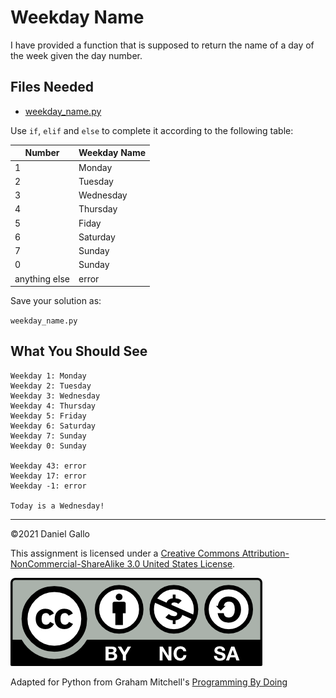 # Weekday Name

I have provided a function that is supposed to return the name of a day of the week given the day number.

## Files Needed
* [weekday_name.py](../_static/examples/weekday_name.py)

Use `if`, `elif` and `else` to complete it according to the following table:

| Number | Weekday Name |
| - | - |
|1| Monday |
|2| Tuesday |
|3| Wednesday |
|4| Thursday |
|5| Fiday |
|6| Saturday |
|7| Sunday |
|0| Sunday |
|anything else| error

Save your solution as:

`weekday_name.py`

What You Should See
-------------------

```
Weekday 1: Monday
Weekday 2: Tuesday
Weekday 3: Wednesday
Weekday 4: Thursday
Weekday 5: Friday
Weekday 6: Saturday
Weekday 7: Sunday
Weekday 0: Sunday

Weekday 43: error
Weekday 17: error
Weekday -1: error

Today is a Wednesday!
```
---


©2021 Daniel Gallo


This assignment is licensed under a
[Creative Commons Attribution-NonCommercial-ShareAlike 3.0 United States License](https://creativecommons.org/licenses/by-nc-sa/3.0/us/deed.en_US).  

![Creative Commons License](images/by-nc-sa.png)

Adapted for Python from Graham Mitchell's [Programming By Doing](https://programmingbydoing.com/)